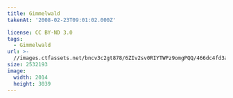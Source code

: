```yaml
---
title: Gimmelwald
takenAt: '2008-02-23T09:01:02.000Z'

license: CC BY-ND 3.0
tags:
  - Gimmelwald
url: >-
  //images.ctfassets.net/bncv3c2gt878/6ZIv2sv0RIYTWPz9omgPQQ/466dc4fd3abd6933c35c6520cef6e23e/gimmelwald_4560342378_o
size: 2532193
image:
  width: 2014
  height: 3039
---
```

